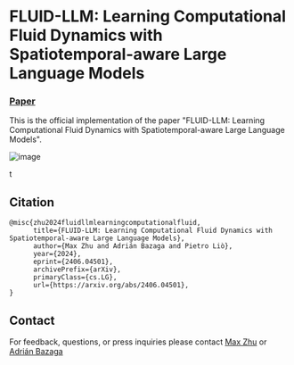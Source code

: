 # FLUID-LLM: Learning Computational Fluid Dynamics with Spatiotemporal-aware Large Language Models
### [Paper]([https://arxiv.org/abs/2402.07309](https://arxiv.org/pdf/2406.04501))

This is the official implementation of the paper "FLUID-LLM: Learning Computational Fluid Dynamics with Spatiotemporal-aware Large Language Models".

![image](https://github.com/user-attachments/assets/815320cb-97bd-4d14-9b8d-3f81c2bf2a06)

t
## Citation

```
@misc{zhu2024fluidllmlearningcomputationalfluid,
      title={FLUID-LLM: Learning Computational Fluid Dynamics with Spatiotemporal-aware Large Language Models}, 
      author={Max Zhu and Adrián Bazaga and Pietro Liò},
      year={2024},
      eprint={2406.04501},
      archivePrefix={arXiv},
      primaryClass={cs.LG},
      url={https://arxiv.org/abs/2406.04501}, 
}
```

## Contact

For feedback, questions, or press inquiries please contact [Max Zhu](mailto:mz406@cam.ac.uk) or [Adrián Bazaga](mailto:ar989@cam.ac.uk)
